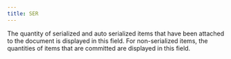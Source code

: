 ```yaml
---
title: SER
---
```



The quantity of serialized and auto serialized items that have been attached to the document is displayed in this field. For non-serialized items, the quantities of items that are committed are displayed in this field.
